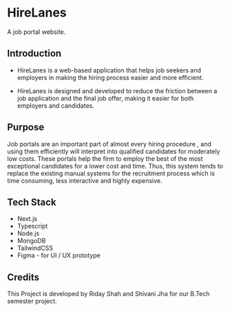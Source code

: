 # HireLanes

A job portal website.

## Introduction

-   HireLanes is a web-based application that helps job seekers and employers in making the hiring process easier and more efficient.

-   HireLanes is designed and developed to reduce the friction between a job application and the final job offer, making it easier for both employers and candidates.

## Purpose

Job portals are an important part of almost every hiring procedure , and using them efficiently will interpret into qualified candidates for moderately low costs.
These portals help the firm to employ the best of the most exceptional candidates for a lower cost and time.
Thus, this system tends to replace the existing manual systems for the recruitment process which is time consuming, less interactive and highly expensive.

## Tech Stack

-   Next.js
-   Typescript
-   Node.js
-   MongoDB
-   TailwindCSS
-   Figma - for UI / UX prototype

## Credits

This Project is developed by Riday Shah and Shivani Jha for our B.Tech semester project.
